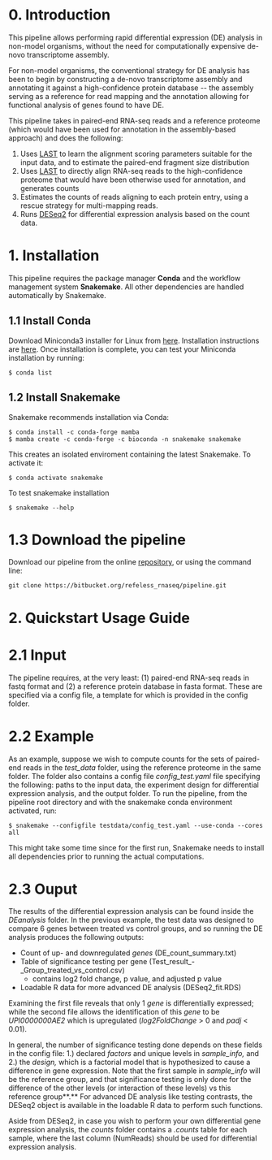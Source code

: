 # 0. Introduction
This pipeline allows performing rapid differential expression (DE) analysis in non-model organisms, without the need for computationally expensive de-novo transcriptome assembly. 

For non-model organisms, the conventional strategy for DE analysis has been to begin by constructing a de-novo transcriptome assembly and annotating it against a high-confidence protein database -- the assembly serving as a reference for read mapping and the annotation allowing for functional analysis of genes found to have DE. 

This pipeline takes in paired-end RNA-seq reads and a reference proteome (which would have been used for annotation in the assembly-based approach) and does the following:

1. Uses [LAST](http://last.cbrc.jp) to learn the alignment scoring parameters suitable for the input data, and to estimate the paired-end fragment size distribution
2. Uses [LAST](http://last.cbrc.jp) to directly align RNA-seq reads to the high-confidence proteome that would have been otherwise used for annotation, and generates counts
3. Estimates the counts of reads aligning to each protein entry, using a rescue strategy for multi-mapping reads.
4. Runs [DESeq2](https://bioconductor.org/packages/release/bioc/html/DESeq2.html) for differential expression analysis based on the count data.

# 1. Installation
This pipeline requires the package manager **Conda** and the workflow management system **Snakemake**.
All other dependencies are handled automatically by Snakemake.
## 1.1 Install Conda 
Download Miniconda3  installer for Linux from  [here](https://docs.conda.io/en/latest/miniconda.html#linux-installers).
Installation instructions are [here](https://conda.io/projects/conda/en/latest/user-guide/install/linux.html).
Once installation is complete, you can test your Miniconda installation by running:
```
$ conda list
```
## 1.2 Install Snakemake
Snakemake recommends installation via Conda:
```
$ conda install -c conda-forge mamba
$ mamba create -c conda-forge -c bioconda -n snakemake snakemake
```
This creates an isolated enviroment containing the latest Snakemake. To activate it:
```
$ conda activate snakemake
```
To test snakemake installation 
```
$ snakemake --help
```
# 1.3 Download the pipeline
Download our pipeline from the online [repository](https://bitbucket.org/refeless_rnaseq/pipeline), or using the command line:
```
git clone https://bitbucket.org/refeless_rnaseq/pipeline.git
```
# 2. Quickstart Usage Guide

# 2.1 Input
The pipeline requires, at the very least: (1) paired-end RNA-seq reads in fastq format and (2) a reference protein database in fasta format. 
These are specified via a config file, a template for which is provided in the config folder.

# 2.2 Example
As an example, suppose we wish to compute counts for the sets of paired-end reads in the *test_data* folder, using the reference proteome in the same folder. 
The folder also contains a config file *config_test.yaml* file specifying the following: paths to the input data, the experiment design for differential expression analysis, and the output folder.
To run the pipeline, from the pipeline root directory and with the snakemake conda environment activated, run:
```
$ snakemake --configfile testdata/config_test.yaml --use-conda --cores all 
```
This might take some time since for the first run, Snakemake needs to install all dependencies prior to running the actual computations.
# 2.3 Ouput
The results of the differential expression analysis can be found inside the *DEanalysis* folder. In the previous example, the test data was designed to compare 6 genes between treated vs control groups, and so running the DE analysis produces the following outputs:

- Count of up- and downregulated *genes* (DE_count_summary.txt)
- Table of significance testing per gene (Test_result_-_Group_treated_vs_control.csv)
    - contains log2 fold change, p value, and adjusted p value
- Loadable R data for more advanced DE analysis (DESeq2_fit.RDS)

Examining the first file reveals that only 1 *gene* is differentially expressed; while the second file allows the identification of this *gene* to be *UPI0000000AE2* which is upregulated (*log2FoldChange* > 0 and *padj* < 0.01).

In general, the number of significance testing done depends on these fields in the config file: 1.) declared *factors* and unique levels in *sample_info,* and 2.) the *design,* which is a factorial model that is hypothesized to cause a difference in gene expression. Note that the first sample in *sample_info* will be the reference group, and that significance testing is only done for the difference of the other levels (or interaction of these levels) vs this reference group**.** For advanced DE analysis like testing contrasts, the DESeq2 object is available in the loadable R data to perform such functions. 

Aside from DESeq2, in case you wish to perform your own differential gene expression analysis, the *counts* folder contains a *.counts* table for each sample, where the last column (NumReads) should be used for differential expression analysis.
